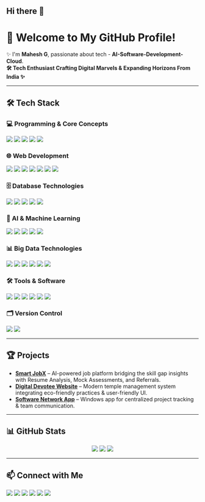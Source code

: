 ## Hi there 👋

# 🚀 Welcome to My GitHub Profile!

✨ I'm **Mahesh G**, passionate about tech - **AI-Software-Development-Cloud**.  
**🛠️ Tech Enthusiast Crafting Digital Marvels & Expanding Horizons From India ✨**

---

## 🛠️ Tech Stack

### 💻 Programming & Core Concepts
<p align="left">
  <img src="https://img.shields.io/badge/Java-007396?style=for-the-badge&logo=java&logoColor=white" />
  <img src="https://img.shields.io/badge/Python-3776AB?style=for-the-badge&logo=python&logoColor=white" />
  <img src="https://img.shields.io/badge/VB.NET-68217A?style=for-the-badge&logo=dotnet&logoColor=white" />
  <img src="https://img.shields.io/badge/Data%20Structures-008000?style=for-the-badge&logo=c&logoColor=white" />
  <img src="https://img.shields.io/badge/Algorithms-FF5733?style=for-the-badge" />
</p>

### 🌐 Web Development
<p align="left">
  <img src="https://img.shields.io/badge/HTML5-E34F26?style=for-the-badge&logo=html5&logoColor=white" />
  <img src="https://img.shields.io/badge/CSS3-1572B6?style=for-the-badge&logo=css3&logoColor=white" />
  <img src="https://img.shields.io/badge/JavaScript-F7DF1E?style=for-the-badge&logo=javascript&logoColor=black" />
  <img src="https://img.shields.io/badge/React.js-61DAFB?style=for-the-badge&logo=react&logoColor=black" />
  <img src="https://img.shields.io/badge/Bootstrap-7952B3?style=for-the-badge&logo=bootstrap&logoColor=white" />
  <img src="https://img.shields.io/badge/AngularJS-DD0031?style=for-the-badge&logo=angularjs&logoColor=white" />
  <img src="https://img.shields.io/badge/Express.js-000000?style=for-the-badge&logo=express&logoColor=white" />
</p>

### 🗄 Database Technologies
<p align="left">
  <img src="https://img.shields.io/badge/MySQL-4479A1?style=for-the-badge&logo=mysql&logoColor=white" />
  <img src="https://img.shields.io/badge/PL%2FSQL-FF9900?style=for-the-badge&logo=oracle&logoColor=white" />
  <img src="https://img.shields.io/badge/MongoDB-47A248?style=for-the-badge&logo=mongodb&logoColor=white" />
  <img src="https://img.shields.io/badge/SQL%20Server-CC2927?style=for-the-badge&logo=microsoftsqlserver&logoColor=white" />
  <img src="https://img.shields.io/badge/Cassandra-1287B1?style=for-the-badge&logo=apachecassandra&logoColor=white" />
</p>

### 🤖 AI & Machine Learning
<p align="left">
  <img src="https://img.shields.io/badge/Machine%20Learning-102230?style=for-the-badge&logo=scikit-learn&logoColor=white" />
  <img src="https://img.shields.io/badge/Automation-FF8C00?style=for-the-badge&logo=robotframework&logoColor=white" />
  <img src="https://img.shields.io/badge/Model%20Building-8B0000?style=for-the-badge" />
  <img src="https://img.shields.io/badge/Data%20Preprocessing-4682B4?style=for-the-badge" />
  <img src="https://img.shields.io/badge/Computer%20Vision-6495ED?style=for-the-badge&logo=opencv&logoColor=white" />
</p>

### 📊 Big Data Technologies
<p align="left">
  <img src="https://img.shields.io/badge/Hadoop-66CCFF?style=for-the-badge&logo=apachehadoop&logoColor=black" />
  <img src="https://img.shields.io/badge/Apache%20Pig-FDEE21?style=for-the-badge&logo=apache&logoColor=black" />
  <img src="https://img.shields.io/badge/MapReduce-008000?style=for-the-badge" />
  <img src="https://img.shields.io/badge/Apache%20Spark-E25A1C?style=for-the-badge&logo=apachespark&logoColor=white" />
  <img src="https://img.shields.io/badge/Apache%20Flink-E6526F?style=for-the-badge&logo=apacheflink&logoColor=white" />
  <img src="https://img.shields.io/badge/Apache%20Kafka-231F20?style=for-the-badge&logo=apachekafka&logoColor=white" />
</p>

### 🛠 Tools & Software
<p align="left">
  <img src="https://img.shields.io/badge/Visual%20Studio-5C2D91?style=for-the-badge&logo=visualstudio&logoColor=white" />
  <img src="https://img.shields.io/badge/NetBeans-1B6AC6?style=for-the-badge&logo=apache&logoColor=white" />
  <img src="https://img.shields.io/badge/IntelliJ%20IDEA-000000?style=for-the-badge&logo=intellijidea&logoColor=white" />
  <img src="https://img.shields.io/badge/Anaconda-44A833?style=for-the-badge&logo=anaconda&logoColor=white" />
  <img src="https://img.shields.io/badge/Microsoft%20Office-D83B01?style=for-the-badge&logo=microsoftoffice&logoColor=white" />
  <img src="https://img.shields.io/badge/Linux-FCC624?style=for-the-badge&logo=linux&logoColor=black" />
</p>

### 🗂 Version Control
<p align="left">
  <img src="https://img.shields.io/badge/Git-F05032?style=for-the-badge&logo=git&logoColor=white" />
  <img src="https://img.shields.io/badge/GitHub-181717?style=for-the-badge&logo=github&logoColor=white" />
</p>

---

## 🏆 Projects
- **[Smart JobX](https://github.com/GMahesh007/Smart-JobX)** – AI-powered job platform bridging the skill gap insights with Resume Analysis, Mock Assessments, and Referrals.
- **[Digital Devotee Website](https://github.com/GMahesh007/Digital-Devotee)** – Modern temple management system integrating eco-friendly practices & user-friendly UI.
- **[Software Network App](https://github.com/GMahesh007/Software-Network)** – Windows app for centralized project tracking & team communication.

---

## 📊 GitHub Stats
<p align="center">
  <img src="https://github-readme-stats.vercel.app/api?username=GMahesh007&show_icons=true&theme=tokyonight" />
  <img src="https://github-readme-streak-stats.herokuapp.com/?user=GMahesh007&theme=tokyonight" />
  <img src="https://github-readme-stats.vercel.app/api/top-langs/?username=GMahesh007&layout=compact&theme=tokyonight" />
</p>

---

## 📫 Connect with Me
<p align="left">
  <a href="https://www.linkedin.com/in/gmaheshmahi007/"><img src="https://img.shields.io/badge/LinkedIn-0077B5?style=for-the-badge&logo=linkedin&logoColor=white"/></a>
  <a href="mailto:maheshshedolkar@gmail.com"><img src="https://img.shields.io/badge/Email-D14836?style=for-the-badge&logo=gmail&logoColor=white"/></a>
  <a href="https://gmahesh007.github.io/Personal_Portfolio07-/"><img src="https://img.shields.io/badge/Portfolio-FF5733?style=for-the-badge&logo=firefox&logoColor=white"/></a>
  <a href="https://www.geeksforgeeks.org/user/maheshg007/"><img src="https://img.shields.io/badge/GeeksforGeeks-0F9D58?style=for-the-badge&logo=geeksforgeeks&logoColor=white"/></a>
  <a href="https://leetcode.com/u/MaheshMayu07/"><img src="https://img.shields.io/badge/LeetCode-FFA116?style=for-the-badge&logo=leetcode&logoColor=white"/></a>
  <a href="https://x.com/Mahesh_Mahii_07"><img src="https://img.shields.io/badge/Twitter%20(X)-000000?style=for-the-badge&logo=x&logoColor=white"/></a>
</p>
